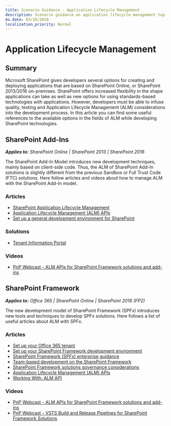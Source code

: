 ```yaml
---
title: Scenario Guidance - Application Lifecycle Management
description: Scenario guidance on application lifecycle management topics with SharePoint Framework and SharePoint add-ins.
ms.date: 03/26/2018
localization_priority: Normal
---
```


# Application Lifecycle Management

## Summary
Microsoft SharePoint gives developers several options for creating and deploying applications that are based on SharePoint Online, or SharePoint 2013/2016 on-premises. SharePoint offers increased flexibility in the shape applications can take as well as new options for using standards-based technologies with applications. However, developers must be able to infuse quality, testing and Application Lifecycle Management (ALM) considerations into the development process. In this article you can find some useful references to the available options in the fields of ALM while developing SharePoint technologies.


## SharePoint Add-Ins

_**Applies to:** SharePoint Online | SharePoint 2013 | SharePoint 2016_

The SharePoint Add-In Model introduces new development techniques, mainly based on client-side code. Thus, the ALM of SharePoint Add-In solutions is slightly different from the previous Sandbox or Full Trust Code (FTC) solutions. Here follow articles and videos about how to manage ALM with the SharePoint Add-In model.

### Articles
* [SharePoint Application Lifecycle Management](https://docs.microsoft.com/sharepoint/dev/general-development/sharepoint-server-application-lifecycle-management)
* [Application Lifecycle Management (ALM) APIs](https://docs.microsoft.com/sharepoint/dev/apis/alm-api-for-spfx-add-ins)
* [Set up a general development environment for SharePoint](https://docs.microsoft.com/sharepoint/dev/general-development/set-up-a-general-development-environment-for-sharepoint)

### Solutions
* [Tenant Information Portal](https://github.com/SharePoint/PnP-Tools/tree/master/Solutions/Tenant%20Information%20Portal)

### Videos
* [PnP Webcast - ALM APIs for SharePoint Framework solutions and add-ins](https://www.youtube.com/watch?v=MUmd85-E5SI&index=1&list=PLR9nK3mnD-OUnJytlXlO84fQnYt50iTmS)

## SharePoint Framework

_**Applies to:** Office 365 | SharePoint Online | SharePoint 2016 (FP2)_

The new development model of SharePoint Framework (SPFx) introduces new tools and techniques to develop SPFx solutions. Here follows a list of useful articles about ALM with SPFx.

### Articles
* [Set up your Office 365 tenant](https://docs.microsoft.com/sharepoint/dev/spfx/set-up-your-developer-tenant)
* [Set up your SharePoint Framework development environment](https://docs.microsoft.com/sharepoint/dev/spfx/set-up-your-development-environment)
* [SharePoint Framework (SPFx) enterprise guidance](https://docs.microsoft.com/sharepoint/dev/spfx/enterprise-guidance)
* [Team-based development on the SharePoint Framework](https://docs.microsoft.com/sharepoint/dev/spfx/team-based-development-on-sharepoint-framework)
* [SharePoint Framework solutions governance considerations](https://docs.microsoft.com/sharepoint/dev/spfx/web-parts/guidance/governance-considerations)
* [Application Lifecycle Management (ALM) APIs](https://docs.microsoft.com/sharepoint/dev/apis/alm-api-for-spfx-add-ins)
* [Working With: ALM API](https://github.com/SharePoint/PnP-JS-Core/wiki/Working-With:-ALM-API)

### Videos
* [PnP Webcast - ALM APIs for SharePoint Framework solutions and add-ins](https://www.youtube.com/watch?v=MUmd85-E5SI&index=1&list=PLR9nK3mnD-OUnJytlXlO84fQnYt50iTmS)
* [PnP Webcast - VSTS Build and Release Pipelines for SharePoint Framework Solutions](https://www.youtube.com/watch?v=0LysOXWbC2A)
